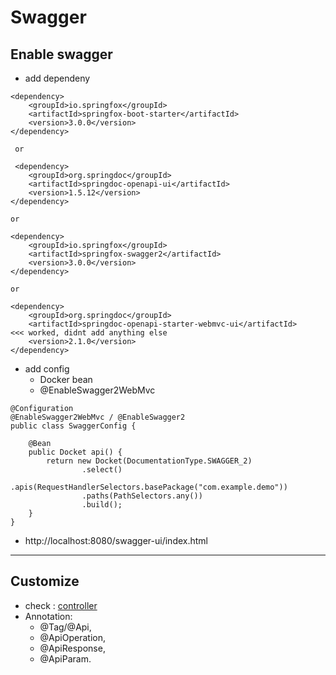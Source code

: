 # Swagger

## Enable swagger
- add dependeny
```
<dependency>
    <groupId>io.springfox</groupId>
    <artifactId>springfox-boot-starter</artifactId>
    <version>3.0.0</version>
</dependency>

 or
 
 <dependency>
    <groupId>org.springdoc</groupId>
    <artifactId>springdoc-openapi-ui</artifactId>
    <version>1.5.12</version>
</dependency>

or

<dependency>
    <groupId>io.springfox</groupId>
    <artifactId>springfox-swagger2</artifactId>
    <version>3.0.0</version>
</dependency>

or

<dependency>
	<groupId>org.springdoc</groupId>
	<artifactId>springdoc-openapi-starter-webmvc-ui</artifactId>    <<< worked, didnt add anything else
	<version>2.1.0</version>
</dependency>
```
- add config 
  - Docker bean
  - @EnableSwagger2WebMvc
```
@Configuration
@EnableSwagger2WebMvc / @EnableSwagger2
public class SwaggerConfig {

    @Bean
    public Docket api() {
        return new Docket(DocumentationType.SWAGGER_2)
                .select()
                .apis(RequestHandlerSelectors.basePackage("com.example.demo"))
                .paths(PathSelectors.any())
                .build();
    }
}

```
- http://localhost:8080/swagger-ui/index.html

---

## Customize
- check : [controller](..%2F..%2Fsrc%2Fmain%2Fjava%2Fcom%2Flekhraj%2Fjava%2Fspring%2FSB_99_RESTful_API%2Fcontroller)
- Annotation:
  - @Tag/@Api,
  - @ApiOperation,
  - @ApiResponse,
  - @ApiParam.
